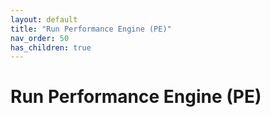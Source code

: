```yaml
---
layout: default
title: "Run Performance Engine (PE)"
nav_order: 50
has_children: true
---
```

# Run Performance Engine (PE)
  
